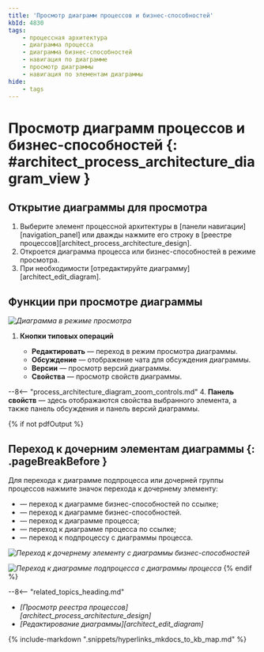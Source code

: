```yaml
---
title: 'Просмотр диаграмм процессов и бизнес-способностей'
kbId: 4830
tags:
    - процессная архитектура
    - диаграмма процесса
    - диаграмма бизнес-способностей
    - навигация по диаграмме
    - просмотр диаграммы
    - навигация по элементам диаграммы
hide:
    - tags
---
```


# Просмотр диаграмм процессов и бизнес-способностей {: #architect_process_architecture_diagram_view }

## Открытие диаграммы для просмотра

1. Выберите элемент процессной архитектуры в [панели навигации][navigation_panel] или дважды нажмите его строку в [реестре процессов][architect_process_architecture_design].
2. Откроется диаграмма процесса или бизнес-способностей в режиме просмотра.
3. При необходимости [отредактируйте диаграмму][architect_edit_diagram].

## Функции при просмотре диаграммы

*![Диаграмма в режиме просмотра](process_architecture_modeling_view_diagram.png)*

1. **Кнопки типовых операций**

    - **Редактировать** <i class="fa-light fa-pen-nib"></i> — переход в режим просмотра диаграммы.
    - **Обсуждение** <i class="fa-light fa-comment-dots"></i> — отображение чата для обсуждения диаграммы.
    - **Версии** <i class="fa-light fa-code-branch"></i> — просмотр версий диаграммы.
    - **Свойства** <i class="fa-light fa-sidebar-flip"></i> — просмотр свойств диаграммы.

--8<-- "process_architecture_diagram_zoom_controls.md"
4. **Панель свойств** — здесь отображаются свойства выбранного элемента, а также панель обсуждения и панель версий диаграммы.

<!--navigating-to-child-start-->
{% if not pdfOutput %}
## Переход к дочерним элементам диаграммы {: .pageBreakBefore }

Для перехода к диаграмме подпроцесса или дочерней группы процессов нажмите значок перехода к дочернему элементу:

- <i class="fa-light fa-diagram-subtask"></i> <i class="fa-light fa-square-plus"></i> — переход к диаграмме бизнес-способностей по ссылке;
- <i class="fa-light fa-list-tree"></i> <i class="fa-light fa-square-plus"></i> — переход к диаграмме бизнес-способностей.
- <i class="fa-light fa-diagram-nested"></i> — переход к диаграмме процесса;
- <i class="fa-light fa-code-compare"></i> — переход к диаграмме процесса по ссылке;
- <i class="fa-light fa-square-plus"></i> — переход к подпроцессу с диаграммы процесса.

*![Переход к дочернему элементу с диаграммы бизнес-способностей](img/diagram_navigating_to_child_element.png)*

*![Переход к диаграмме подпроцесса с диаграммы процесса](img/diagram_navigating_to_subprocess.png)*
{% endif %}
<!--navigating-to-child-end-->

<div class="relatedTopics" markdown="block">

--8<-- "related_topics_heading.md"

- _[Просмотр реестра процессов][architect_process_architecture_design]_
- _[Редактирование диаграммы][architect_edit_diagram]_

</div>

{% include-markdown ".snippets/hyperlinks_mkdocs_to_kb_map.md" %}
